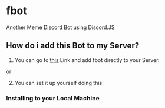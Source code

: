 # fbot

Another Meme Discord Bot using Discord.JS

## How do i add this Bot to my Server?

1) You can go to [this](http://bit.ly/add-fbot) Link and add fbot directly to your Server.

or

2) You can set it up yourself doing this:

### Installing to your Local Machine
